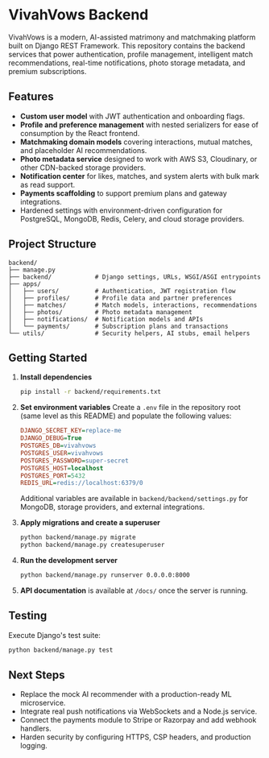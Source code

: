 # VivahVows Backend

VivahVows is a modern, AI-assisted matrimony and matchmaking platform built on
Django REST Framework. This repository contains the backend services that power
authentication, profile management, intelligent match recommendations, real-time
notifications, photo storage metadata, and premium subscriptions.

## Features

- **Custom user model** with JWT authentication and onboarding flags.
- **Profile and preference management** with nested serializers for ease of
  consumption by the React frontend.
- **Matchmaking domain models** covering interactions, mutual matches, and
  placeholder AI recommendations.
- **Photo metadata service** designed to work with AWS S3, Cloudinary, or other
  CDN-backed storage providers.
- **Notification center** for likes, matches, and system alerts with bulk mark
  as read support.
- **Payments scaffolding** to support premium plans and gateway integrations.
- Hardened settings with environment-driven configuration for PostgreSQL,
  MongoDB, Redis, Celery, and cloud storage providers.

## Project Structure

```
backend/
├── manage.py
├── backend/            # Django settings, URLs, WSGI/ASGI entrypoints
├── apps/
│   ├── users/          # Authentication, JWT registration flow
│   ├── profiles/       # Profile data and partner preferences
│   ├── matches/        # Match models, interactions, recommendations
│   ├── photos/         # Photo metadata management
│   ├── notifications/  # Notification models and APIs
│   └── payments/       # Subscription plans and transactions
└── utils/              # Security helpers, AI stubs, email helpers
```

## Getting Started

1. **Install dependencies**
   ```bash
   pip install -r backend/requirements.txt
   ```

2. **Set environment variables**
   Create a `.env` file in the repository root (same level as this README) and
   populate the following values:
   ```ini
   DJANGO_SECRET_KEY=replace-me
   DJANGO_DEBUG=True
   POSTGRES_DB=vivahvows
   POSTGRES_USER=vivahvows
   POSTGRES_PASSWORD=super-secret
   POSTGRES_HOST=localhost
   POSTGRES_PORT=5432
   REDIS_URL=redis://localhost:6379/0
   ```
   Additional variables are available in `backend/backend/settings.py` for
   MongoDB, storage providers, and external integrations.

3. **Apply migrations and create a superuser**
   ```bash
   python backend/manage.py migrate
   python backend/manage.py createsuperuser
   ```

4. **Run the development server**
   ```bash
   python backend/manage.py runserver 0.0.0.0:8000
   ```

5. **API documentation** is available at `/docs/` once the server is running.

## Testing

Execute Django's test suite:

```bash
python backend/manage.py test
```

## Next Steps

- Replace the mock AI recommender with a production-ready ML microservice.
- Integrate real push notifications via WebSockets and a Node.js service.
- Connect the payments module to Stripe or Razorpay and add webhook handlers.
- Harden security by configuring HTTPS, CSP headers, and production logging.
